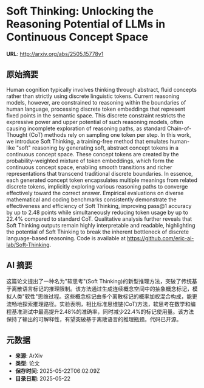 # Soft Thinking: Unlocking the Reasoning Potential of LLMs in Continuous Concept Space

**URL**: http://arxiv.org/abs/2505.15778v1

## 原始摘要

Human cognition typically involves thinking through abstract, fluid concepts
rather than strictly using discrete linguistic tokens. Current reasoning
models, however, are constrained to reasoning within the boundaries of human
language, processing discrete token embeddings that represent fixed points in
the semantic space. This discrete constraint restricts the expressive power and
upper potential of such reasoning models, often causing incomplete exploration
of reasoning paths, as standard Chain-of-Thought (CoT) methods rely on sampling
one token per step. In this work, we introduce Soft Thinking, a training-free
method that emulates human-like "soft" reasoning by generating soft, abstract
concept tokens in a continuous concept space. These concept tokens are created
by the probability-weighted mixture of token embeddings, which form the
continuous concept space, enabling smooth transitions and richer
representations that transcend traditional discrete boundaries. In essence,
each generated concept token encapsulates multiple meanings from related
discrete tokens, implicitly exploring various reasoning paths to converge
effectively toward the correct answer. Empirical evaluations on diverse
mathematical and coding benchmarks consistently demonstrate the effectiveness
and efficiency of Soft Thinking, improving pass@1 accuracy by up to 2.48 points
while simultaneously reducing token usage by up to 22.4% compared to standard
CoT. Qualitative analysis further reveals that Soft Thinking outputs remain
highly interpretable and readable, highlighting the potential of Soft Thinking
to break the inherent bottleneck of discrete language-based reasoning. Code is
available at https://github.com/eric-ai-lab/Soft-Thinking.


## AI 摘要

这篇论文提出了一种名为"软思考"(Soft Thinking)的新型推理方法，突破了传统基于离散语言标记的推理限制。该方法通过生成连续概念空间中的抽象概念标记，模拟人类"软性"思维过程。这些概念标记由多个离散标记的概率加权混合构成，能更流畅地探索推理路径。实验表明，相比标准思维链(CoT)方法，软思考在数学和编程基准测试中最高提升2.48%的准确率，同时减少22.4%的标记使用量。该方法保持了输出的可解释性，有望突破基于离散语言的推理瓶颈。代码已开源。

## 元数据

- **来源**: ArXiv
- **类型**: 论文
- **保存时间**: 2025-05-22T06:02:09Z
- **目录日期**: 2025-05-22
